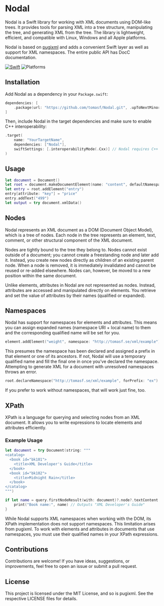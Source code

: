 # Nodal

Nodal is a Swift library for working with XML documents using DOM-like trees. It provides tools for parsing XML into a tree structure, manipulating the tree, and generating XML from the tree. The library is lightweight, efficient, and compatible with Linux, Windows and all Apple platforms.

Nodal is based on [pugixml](https://github.com/zeux/pugixml) and adds a convenient Swift layer as well as support for XML namespaces. The entire public API has DocC documentation.

[![Swift](https://github.com/tomasf/Nodal/actions/workflows/swift.yml/badge.svg)](https://github.com/tomasf/Nodal/actions/workflows/swift.yml) ![Platforms](https://img.shields.io/badge/Platforms-macOS_%7C_iOS_%7C_tvOS_%7C_watchOS_%7C_visionOS_%7C_Linux_%7C_Windows-47D?logo=swift&logoColor=white)

## Installation

Add Nodal as a dependency in your `Package.swift`:

```swift
dependencies: [
    .package(url: "https://github.com/tomasf/Nodal.git", .upToNextMinor(from: "0.2.0"))
]
```

Then, include Nodal in the target dependencies and make sure to enable C++ interoperability:

```swift
.target(
    name: "YourTargetName",
    dependencies: ["Nodal"],
    swiftSettings: [.interoperabilityMode(.Cxx)] // Nodal requires C++ interop
)
```

## Usage

```swift
let document = Document()
let root = document.makeDocumentElement(name: "content", defaultNamespace: "http://tomasf.se/xml/example")
let entry = root.addElement("entry")
entry[attribute: "key"] = "price"
entry.addText("499")
let output = try document.xmlData()
```

## Nodes

Nodal represents an XML document as a DOM (Document Object Model), which is a tree of nodes. Each node in the tree represents an element, text, comment, or other structural component of the XML document.

Nodes are tightly bound to the tree they belong to. Nodes cannot exist outside of a document; you cannot create a freestanding node and later add it. Instead, you create new nodes directly as children of an existing parent node.  When a node is removed, it is immediately invalidated and cannot be reused or re-added elsewhere. Nodes can, however, be moved to a new position within the same document.

Unlike elements, attributes in Nodal are not represented as nodes. Instead, attributes are accessed and manipulated directly on elements. You retrieve and set the value of attributes by their names (qualified or expanded).

## Namespaces

Nodal has support for namespaces for elements and attributes. This means you can assign expanded names (namespace URI + local name) to them and the corresponding qualified name will be set for you.

```swift
element.addElement("weight", namespace: "http://tomasf.se/xml/example")
```

This presumes the namespace has been declared and assigned a prefix in that element or one of its ancestors. If not, Nodal will use a temporary qualified name and fill the final one in once you’ve declared the namespace. Attempting to generate XML for a document with unresolved namespaces throws an error.

```swift
root.declareNamespace("http://tomasf.se/xml/example", forPrefix: "ex")
```

If you prefer to work without namespaces, that will work just fine, too.

## XPath

XPath is a language for querying and selecting nodes from an XML document. It allows you to write expressions to locate elements and attributes efficiently.

### Example Usage
```swift
let document = try Document(string: """
<catalog>
  <book id="bk101">
    <title>XML Developer's Guide</title>
  </book>
  <book id="bk102">
    <title>Midnight Rain</title>
  </book>
</catalog>
""")

if let name = query.firstNodeResult(with: document)?.node?.textContent {
    print("Book name:", name) // Outputs "XML Developer's Guide"
}
```

While Nodal supports XML namespaces when working with the DOM, its XPath implementation does not support namespaces. This limitation arises from pugixml. To work with elements and attributes in documents that use namespaces, you must use their qualified names in your XPath expressions.

## Contributions

Contributions are welcome! If you have ideas, suggestions, or improvements, feel free to open an issue or submit a pull request.

## License

This project is licensed under the MIT License, and so is pugixml. See the respective LICENSE files for details.
